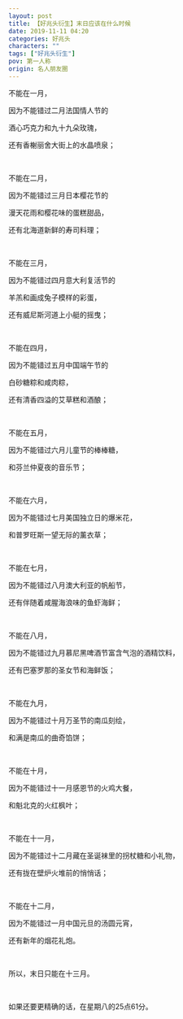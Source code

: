 ```yaml
---
layout: post
title: 【好兆头衍生】末日应该在什么时候
date: 2019-11-11 04:20
categories: 好兆头
characters: ""
tags: ["好兆头衍生"]
pov: 第一人称
origin: 名人朋友圈
---
```


不能在一月，

因为不能错过二月法国情人节的

酒心巧克力和九十九朵玫瑰，

还有香榭丽舍大街上的水晶喷泉；

<br>

不能在二月，

因为不能错过三月日本樱花节的

漫天花雨和樱花味的蛋糕甜品，

还有北海道新鲜的寿司料理；

<br>

不能在三月，

因为不能错过四月意大利复活节的

羊羔和画成兔子模样的彩蛋，

还有威尼斯河道上小艇的摇曳；

<br>

不能在四月，

因为不能错过五月中国端午节的

白砂糖粽和咸肉粽，

还有清香四溢的艾草糕和酒酿；

<br>

不能在五月，

因为不能错过六月儿童节的棒棒糖，

和芬兰仲夏夜的音乐节；

<br>

不能在六月，

因为不能错过七月美国独立日的爆米花，

和普罗旺斯一望无际的薰衣草；

<br>

不能在七月，

因为不能错过八月澳大利亚的帆船节，

还有伴随着咸腥海浪味的鱼虾海鲜；

<br>

不能在八月，

因为不能错过九月慕尼黑啤酒节富含气泡的酒精饮料，

还有巴塞罗那的圣女节和海鲜饭；

<br>

不能在九月，

因为不能错过十月万圣节的南瓜刻绘，

和满是南瓜的曲奇馅饼；

<br>

不能在十月，

因为不能错过十一月感恩节的火鸡大餐，

和魁北克的火红枫叶；

<br>

不能在十一月，

因为不能错过十二月藏在圣诞袜里的拐杖糖和小礼物，

还有拢在壁炉火堆前的悄悄话；

<br>

不能在十二月，

因为不能错过一月中国元旦的汤圆元宵，

还有新年的烟花礼炮。

<br>

所以，末日只能在十三月。

<br>

如果还要更精确的话，在星期八的25点61分。
